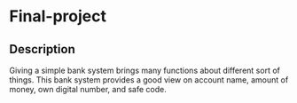 # Final-project
## Description
Giving a simple bank system brings many functions about different sort of things. This bank system provides a good view on account name, amount of money, own digital number, and safe code.

